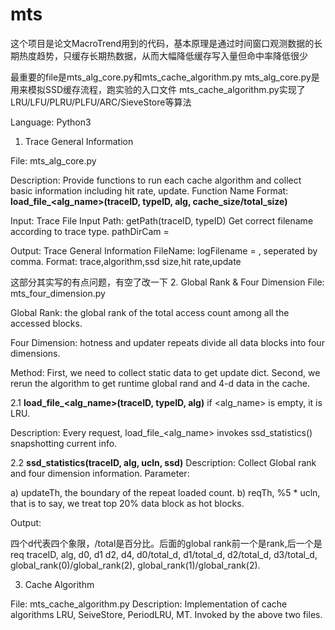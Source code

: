 # mts

这个项目是论文MacroTrend用到的代码，基本原理是通过时间窗口观测数据的长期热度趋势，只缓存长期热数据，从而大幅降低缓存写入量但命中率降低很少


最重要的file是mts_alg_core.py和mts_cache_algorithm.py
mts_alg_core.py是用来模拟SSD缓存流程，跑实验的入口文件
mts_cache_algorithm.py实现了LRU/LFU/PLRU/PLFU/ARC/SieveStore等算法

Language: Python3

1. Trace General Information

File: mts_alg_core.py

Description:
Provide functions to run each cache algorithm and collect basic information including hit rate, update.
Function Name Format: **load_file_<alg_name>(traceID, typeID, alg, cache_size/total_size)**

Input: Trace File
Input Path: getPath(traceID, typeID) Get correct filename according to trace type.
pathDirCam = <Cambridge Trace File>

Output: Trace General Information
FileName: logFilename = <Output File>, seperated by comma.
Format: trace,algorithm,ssd size,hit rate,update

这部分其实写的有点问题，有空了改一下
2. Global Rank & Four Dimension
File: mts_four_dimension.py

Global Rank: the global rank of the total access count among all the accessed blocks.

Four Dimension: hotness and updater repeats divide all data blocks into four dimensions.

Method: First, we need to collect static data to get update dict. Second, we rerun the algorithm to get runtime global rand and 4-d data in the cache.

2.1 **load_file_<alg_name>(traceID, typeID, alg)** if <alg_name> is empty, it is LRU.

Description: Every <REQ> request, load_file_<alg_name> invokes ssd_statistics() snapshotting current info.

2.2 **ssd_statistics(traceID, alg, ucln, ssd)**
Description: Collect Global rank and four dimension information.
Parameter: 

a) updateTh, the boundary of the repeat loaded count.
b) reqTh, %5 * ucln, that is to say, we treat top 20% data block as hot blocks.

Output:

四个d代表四个象限，/total是百分比。后面的global rank前一个是rank,后一个是req
traceID, alg, d0, d1 d2, d4, d0/total_d, d1/total_d, d2/total_d, d3/total_d, global_rank(0)/global_rank(2), global_rank(1)/global_rank(2).

3. Cache Algorithm

File: mts_cache_algorithm.py
Description: Implementation of cache algorithms LRU, SeiveStore, PeriodLRU, MT. Invoked by the above two files.
